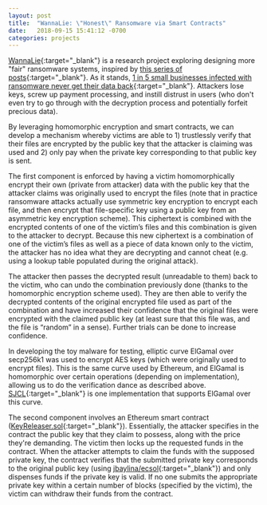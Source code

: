 ```yaml
---
layout: post
title:  "WannaLie: \"Honest\" Ransomware via Smart Contracts"
date:   2018-09-15 15:41:12 -0700
categories: projects
---
```


[WannaLie](https://github.com/pgorsira/WannaLie){:target="_blank"} is a research project exploring designing more "fair" ransomware systems, inspired by [this series of posts](https://randomoracle.wordpress.com/2017/06/17/designing-honest-ransomware-with-ethereum-smart-contracts-part-i/){:target="_blank"}. As it stands, [1 in 5 small businesses infected with ransomware never get their data back](https://securelist.com/kaspersky-security-bulletin-2016-story-of-the-year/76757/){:target="_blank"}. Attackers lose keys, screw up payment processing, and instill distrust in users (who don't even try to go through with the decryption process and potentially forfeit precious data).

By leveraging homomorphic encryption and smart contracts, we can develop a mechanism whereby victims are able to 1) trustlessly verify that their files are encrypted by the public key that the attacker is claiming was used and 2) only pay when the private key corresponding to that public key is sent. 

The first component is enforced by having a victim homomorphically encrypt their own (private from attacker) data with the public key that the attacker claims was originally used to encrypt the files (note that in practice ransomware attacks actually use symmetric key encryption to encrypt each file, and then encrypt that file-specific key using a public key from an asymmetric key encryption scheme). This ciphertext is combined with the encrypted contents of one of the victim’s files and this combination is given to the attacker to decrypt. Because this new ciphertext is a combination of one of the victim’s files as well as a piece of data known only to the victim, the attacker has no idea what they are decrypting and cannot cheat (e.g. using a lookup table populated during the original attack). 

The attacker then passes the decrypted result (unreadable to them) back to the victim, who can undo the combination previously done (thanks to the homomorphic encryption scheme used). They are then able to verify the decrypted contents of the original encrypted file used as part of the combination and have increased their confidence that the original files were encrypted with the claimed public key (at least sure that this file was, and the file is “random” in a sense). Further trials can be done to increase confidence.

In developing the toy malware for testing, elliptic curve ElGamal over secp256k1 was used to encrypt AES keys (which were originally used to encrypt files). This is the same curve used by Ethereum, and ElGamal is homomorphic over certain operations (depending on implementation), allowing us to do the verification dance as described above. [SJCL](https://github.com/bitwiseshiftleft/sjcl){:target="_blank"} is one implementation that supports ElGamal over this curve.

The second component involves an Ethereum smart contract ([KeyReleaser.sol](https://github.com/pgorsira/WannaLie/blob/master/KeyReleaser.sol){:target="_blank"}). Essentially, the attacker specifies in the contract the public key that they claim to possess, along with the price they're demanding. The victim then locks up the requested funds in the contract. When the attacker attempts to claim the funds with the supposed private key, the contract verifies that the submitted private key corresponds to the original public key (using [jbaylina/ecsol](https://github.com/jbaylina/ecsol){:target="_blank"}) and only dispenses funds if the private key is valid. If no one submits the appropriate private key within a certain number of blocks (specified by the victim), the victim can withdraw their funds from the contract.

